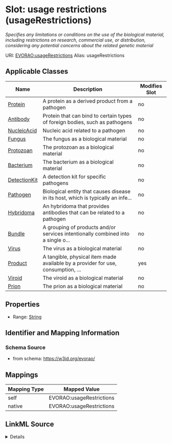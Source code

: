 

# Slot: usage restrictions (usageRestrictions) 


_Specifies any limitations or conditions on the use of the biological material, including restrictions on research, commercial use, or distribution, considering any potential concerns about the related genetic material_





URI: [EVORAO:usageRestrictions](https://w3id.org/evorao/usageRestrictions)
Alias: usageRestrictions

<!-- no inheritance hierarchy -->





## Applicable Classes

| Name | Description | Modifies Slot |
| --- | --- | --- |
| [Protein](Protein.md) | A protein as a derived product from a pathogen |  no  |
| [Antibody](Antibody.md) | Protein that can bind to certain types of foreign bodies, such as pathogens |  no  |
| [NucleicAcid](NucleicAcid.md) | Nucleic acid related to a pathogen |  no  |
| [Fungus](Fungus.md) | The fungus as a biological material |  no  |
| [Protozoan](Protozoan.md) | The protozoan as a biological material |  no  |
| [Bacterium](Bacterium.md) | The bacterium as a biological material |  no  |
| [DetectionKit](DetectionKit.md) | A detection kit for specific pathogens |  no  |
| [Pathogen](Pathogen.md) | Biological entity that causes disease in its host, which is typically an infe... |  no  |
| [Hybridoma](Hybridoma.md) | An hybridoma that provides antibodies that can be related to a pathogen |  no  |
| [Bundle](Bundle.md) | A grouping of products and/or services intentionally combined into a single o... |  no  |
| [Virus](Virus.md) | The virus as a biological material |  no  |
| [Product](Product.md) | A tangible, physical item made available by a provider for use, consumption, ... |  yes  |
| [Viroid](Viroid.md) | The viroid as a biological material |  no  |
| [Prion](Prion.md) | The prion as a biological material |  no  |







## Properties

* Range: [String](String.md)





## Identifier and Mapping Information







### Schema Source


* from schema: https://w3id.org/evorao/




## Mappings

| Mapping Type | Mapped Value |
| ---  | ---  |
| self | EVORAO:usageRestrictions |
| native | EVORAO:usageRestrictions |




## LinkML Source

<details>
```yaml
name: usageRestrictions
description: Specifies any limitations or conditions on the use of the biological
  material, including restrictions on research, commercial use, or distribution, considering
  any potential concerns about the related genetic material
title: usage restrictions
from_schema: https://w3id.org/evorao/
rank: 1000
alias: usageRestrictions
domain_of:
- Product
range: string
required: false
multivalued: false

```
</details>